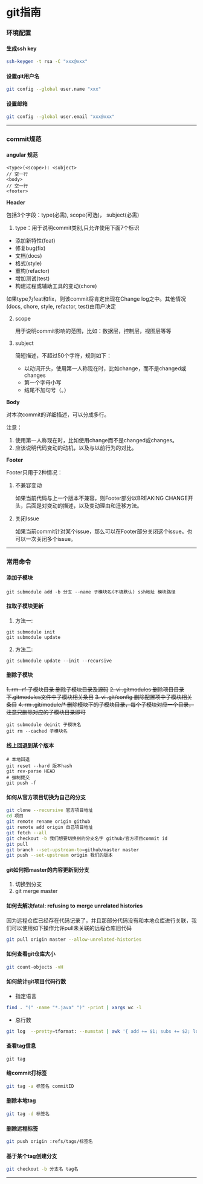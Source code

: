 # git指南

### 环境配置

#### 生成ssh key

```sh
ssh-keygen -t rsa -C "xxx@xxx"
```

#### 设置git用户名

```sh
git config --global user.name "xxx"
```

#### 设置邮箱

```sh
git config --global user.email "xxx@xxx"
```



---

### commit规范

#### angular 规范

```git
<type>(<scope>): <subject>
// 空一行
<body>
// 空一行
<footer>
```

**Header**

包括3个字段：type(必需), scope(可选)， subject(必需)

1. type：用于说明commit类别,只允许使用下面7个标识

- 添加新特性(feat)
- 修复bug(fix)
- 文档(docs)
- 格式(style)
- 重构(refactor)
- 增加测试(test)
- 构建过程或辅助工具的变动(chore)

如果type为feat和fix，则该commit将肯定出现在Change log之中。其他情况(docs, chore, style, refactor, test)由用户决定

2. scope

   用于说明commit影响的范围，比如：数据层，控制层，视图层等等

3. subject

   简短描述，不超过50个字符，规则如下：

   - 以动词开头，使用第一人称现在时，比如change，而不是changed或changes
   - 第一个字母小写
   - 结尾不加句号（。）

**Body**

对本次commit的详细描述，可以分成多行。

 注意：

1. 使用第一人称现在时，比如使用change而不是changed或changes。
2. 应该说明代码变动的动机，以及与以前行为的对比。

**Footer**

Footer只用于2种情况：

1. 不兼容变动

   如果当前代码与上一个版本不兼容，则Footer部分以BREAKING CHANGE开头，后面是对变动的描述，以及变动理由和迁移方法。

2. 关闭Issue

   如果当前commit针对某个issue，那么可以在Footer部分关闭这个issue。也可以一次关闭多个issue。

---

### 常用命令

#### 添加子模块
```shell
git submodule add -b 分支 --name 子模块名(不填默认) ssh地址 模块路径
```

#### 拉取子模块更新
1. 方法一:
```shell
git submodule init
git submodule update
```

2. 方法二:
```shell
git submodule update --init --recursive
```

#### 删除子模块
~~1. rm -rf 子模块目录 删除子模块目录及源码~~
~~2. vi .gitmodules 删除项目目录下.gitmodules文件中子模块相关条目~~
~~3. vi .git/config 删除配置项中子模块相关条目~~
~~4. rm .git/module/* 删除模块下的子模块目录，每个子模块对应一个目录，注意只删除对应的子模块目录即可~~
```shell
git submodule deinit 子模块名
git rm --cached 子模块名
```

#### 线上回退到某个版本
```shell
# 本地回退
git reset --hard 版本hash
git rev-parse HEAD
# 强制提交
git push -f
```

#### 如何从官方项目切换为自己的分支
```sh
git clone --recursive 官方项目地址
cd 项目
git remote rename origin github
git remote add origin 自己项目地址
git fetch --all
git checkout -b 我们想要切换到的分支名字 github/官方项目commit id
git pull
git branch --set-upstream-to=github/master master
git push --set-upstream origin 我们的版本
```

#### git如何把master的内容更新到分支
1. 切换到分支
2. git merge master


#### 如何去解决fatal: refusing to merge unrelated histories
因为远程仓库已经存在代码记录了，并且那部分代码没有和本地仓库进行关联，我们可以使用如下操作允许pull未关联的远程仓库旧代码

```sh
git pull origin master --allow-unrelated-histories
```

#### 如何查看git仓库大小

```sh
git count-objects -vH
```

#### 如何统计git项目代码行数

- 指定语言

```sh
find . "(" -name "*.java" ")" -print | xargs wc -l
```

- 总行数

```sh
git log  --pretty=tformat: --numstat | awk '{ add += $1; subs += $2; loc += $1 - $2 } END { printf "added lines: %s, removed lines: %s, total lines: %s\n", add, subs, loc }' -
```

#### 查看tag信息

```
git tag
```

#### 给commit打标签

```sh
git tag -a 标签名 commitID
```

#### 删除本地tag

```sh
git tag -d 标签名
```

#### 删除远程标签

```sh
git push origin :refs/tags/标签名
```

#### 基于某个tag创建分支

```sh
git checkout -b 分支名 tag名
```



---


